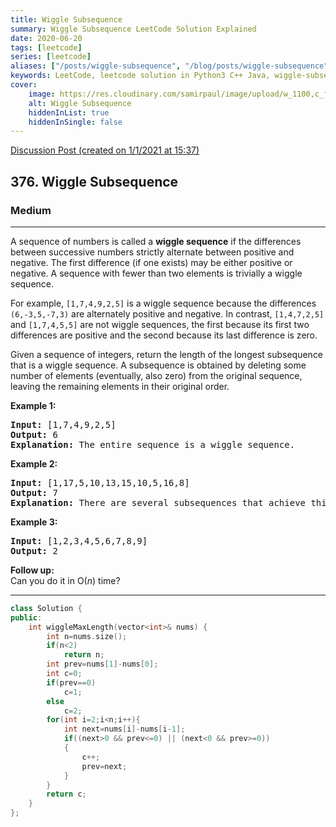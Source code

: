 ```yaml
---
title: Wiggle Subsequence
summary: Wiggle Subsequence LeetCode Solution Explained
date: 2020-06-20
tags: [leetcode]
series: [leetcode]
aliases: ["/posts/wiggle-subsequence", "/blog/posts/wiggle-subsequence", "/wiggle-subsequence"]
keywords: LeetCode, leetcode solution in Python3 C++ Java, wiggle-subsequence solution
cover:
    image: https://res.cloudinary.com/samirpaul/image/upload/w_1100,c_fit,co_rgb:FFFFFF,l_text:Arial_70_bold:Wiggle Subsequence/problem-solving.webp
    alt: Wiggle Subsequence
    hiddenInList: true
    hiddenInSingle: false
---
```



[Discussion Post (created on 1/1/2021 at 15:37)](https://leetcode.com/problems/wiggle-subsequence/discuss/1044893/Greedy-or-C%2B%2B)  
<h2>376. Wiggle Subsequence</h2><h3>Medium</h3><hr><div><p>A sequence of numbers is called a <strong>wiggle sequence</strong> if the differences between successive numbers strictly alternate between positive and negative. The first difference (if one exists) may be either positive or negative. A sequence with fewer than two elements is trivially a wiggle sequence.</p>

<p>For example, <code>[1,7,4,9,2,5]</code> is a wiggle sequence because the differences <code>(6,-3,5,-7,3)</code> are alternately positive and negative. In contrast, <code>[1,4,7,2,5]</code> and <code>[1,7,4,5,5]</code> are not wiggle sequences, the first because its first two differences are positive and the second because its last difference is zero.</p>

<p>Given a sequence of integers, return the length of the longest subsequence that is a wiggle sequence. A subsequence is obtained by deleting some number of elements (eventually, also zero) from the original sequence, leaving the remaining elements in their original order.</p>

<p><strong>Example 1:</strong></p>

<pre><strong>Input: </strong><span id="example-input-1-1">[1,7,4,9,2,5]</span>
<strong>Output: </strong><span id="example-output-1">6
<strong>Explanation:</strong> </span>The entire sequence is a wiggle sequence.</pre>

<div>
<p><strong>Example 2:</strong></p>

<pre><strong>Input: </strong><span id="example-input-2-1">[1,17,5,10,13,15,10,5,16,8]</span>
<strong>Output: </strong><span id="example-output-2">7
</span><span id="example-output-1"><strong>Explanation: </strong></span>There are several subsequences that achieve this length. One is [1,17,10,13,10,16,8].</pre>

<div>
<p><strong>Example 3:</strong></p>

<pre><strong>Input: </strong><span id="example-input-3-1">[1,2,3,4,5,6,7,8,9]</span>
<strong>Output: </strong><span id="example-output-3">2</span></pre>

<p><b>Follow up:</b><br>
Can you do it in O(<i>n</i>) time?</p>
</div>
</div>
</div>

---




```cpp
class Solution {
public:
    int wiggleMaxLength(vector<int>& nums) {
        int n=nums.size();
        if(n<2)
            return n;
        int prev=nums[1]-nums[0];
        int c=0;
        if(prev==0)
            c=1;
        else
            c=2;
        for(int i=2;i<n;i++){
            int next=nums[i]-nums[i-1];
            if((next>0 && prev<=0) || (next<0 && prev>=0))
            {
                c++;
                prev=next;
            }
        }
        return c;
    }
};
```
